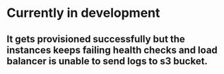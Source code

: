 # Currently in development

## It gets provisioned successfully but the instances keeps failing health checks and load balancer is unable to send logs to s3 bucket.